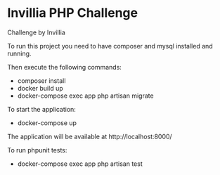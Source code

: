 # Invillia PHP Challenge
Challenge by Invillia

To run this project you need to have composer and mysql installed and running.
  
Then execute the following commands:
 - composer install
 - docker build up
 - docker-compose exec app php artisan migrate 
 
To start the application:
 - docker-compose up
 
The application will be available at http://localhost:8000/

To run phpunit tests:
 - docker-compose exec app php artisan test
